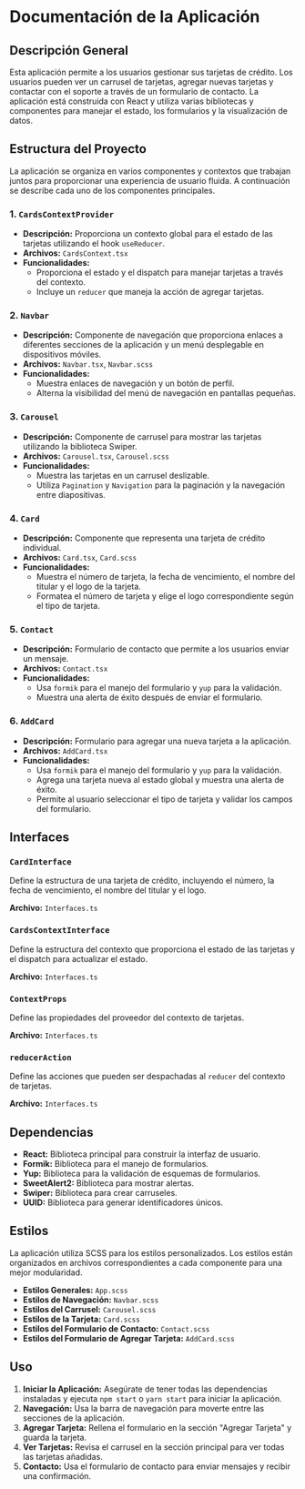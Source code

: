 # Documentación de la Aplicación

## Descripción General

Esta aplicación permite a los usuarios gestionar sus tarjetas de crédito. Los usuarios pueden ver un carrusel de tarjetas, agregar nuevas tarjetas y contactar con el soporte a través de un formulario de contacto. La aplicación está construida con React y utiliza varias bibliotecas y componentes para manejar el estado, los formularios y la visualización de datos.

## Estructura del Proyecto

La aplicación se organiza en varios componentes y contextos que trabajan juntos para proporcionar una experiencia de usuario fluida. A continuación se describe cada uno de los componentes principales.

### 1. `CardsContextProvider`

- **Descripción:** Proporciona un contexto global para el estado de las tarjetas utilizando el hook `useReducer`.
- **Archivos:** `CardsContext.tsx`
- **Funcionalidades:**
  - Proporciona el estado y el dispatch para manejar tarjetas a través del contexto.
  - Incluye un `reducer` que maneja la acción de agregar tarjetas.

### 2. `Navbar`

- **Descripción:** Componente de navegación que proporciona enlaces a diferentes secciones de la aplicación y un menú desplegable en dispositivos móviles.
- **Archivos:** `Navbar.tsx`, `Navbar.scss`
- **Funcionalidades:**
  - Muestra enlaces de navegación y un botón de perfil.
  - Alterna la visibilidad del menú de navegación en pantallas pequeñas.

### 3. `Carousel`

- **Descripción:** Componente de carrusel para mostrar las tarjetas utilizando la biblioteca Swiper.
- **Archivos:** `Carousel.tsx`, `Carousel.scss`
- **Funcionalidades:**
  - Muestra las tarjetas en un carrusel deslizable.
  - Utiliza `Pagination` y `Navigation` para la paginación y la navegación entre diapositivas.

### 4. `Card`

- **Descripción:** Componente que representa una tarjeta de crédito individual.
- **Archivos:** `Card.tsx`, `Card.scss`
- **Funcionalidades:**
  - Muestra el número de tarjeta, la fecha de vencimiento, el nombre del titular y el logo de la tarjeta.
  - Formatea el número de tarjeta y elige el logo correspondiente según el tipo de tarjeta.

### 5. `Contact`

- **Descripción:** Formulario de contacto que permite a los usuarios enviar un mensaje.
- **Archivos:** `Contact.tsx`
- **Funcionalidades:**
  - Usa `formik` para el manejo del formulario y `yup` para la validación.
  - Muestra una alerta de éxito después de enviar el formulario.

### 6. `AddCard`

- **Descripción:** Formulario para agregar una nueva tarjeta a la aplicación.
- **Archivos:** `AddCard.tsx`
- **Funcionalidades:**
  - Usa `formik` para el manejo del formulario y `yup` para la validación.
  - Agrega una tarjeta nueva al estado global y muestra una alerta de éxito.
  - Permite al usuario seleccionar el tipo de tarjeta y validar los campos del formulario.

## Interfaces

### `CardInterface`

Define la estructura de una tarjeta de crédito, incluyendo el número, la fecha de vencimiento, el nombre del titular y el logo.

**Archivo:** `Interfaces.ts`

### `CardsContextInterface`

Define la estructura del contexto que proporciona el estado de las tarjetas y el dispatch para actualizar el estado.

**Archivo:** `Interfaces.ts`

### `ContextProps`

Define las propiedades del proveedor del contexto de tarjetas.

**Archivo:** `Interfaces.ts`

### `reducerAction`

Define las acciones que pueden ser despachadas al `reducer` del contexto de tarjetas.

**Archivo:** `Interfaces.ts`

## Dependencias

- **React:** Biblioteca principal para construir la interfaz de usuario.
- **Formik:** Biblioteca para el manejo de formularios.
- **Yup:** Biblioteca para la validación de esquemas de formularios.
- **SweetAlert2:** Biblioteca para mostrar alertas.
- **Swiper:** Biblioteca para crear carruseles.
- **UUID:** Biblioteca para generar identificadores únicos.

## Estilos

La aplicación utiliza SCSS para los estilos personalizados. Los estilos están organizados en archivos correspondientes a cada componente para una mejor modularidad.

- **Estilos Generales:** `App.scss`
- **Estilos de Navegación:** `Navbar.scss`
- **Estilos del Carrusel:** `Carousel.scss`
- **Estilos de la Tarjeta:** `Card.scss`
- **Estilos del Formulario de Contacto:** `Contact.scss`
- **Estilos del Formulario de Agregar Tarjeta:** `AddCard.scss`

## Uso

1. **Iniciar la Aplicación:** Asegúrate de tener todas las dependencias instaladas y ejecuta `npm start` o `yarn start` para iniciar la aplicación.
2. **Navegación:** Usa la barra de navegación para moverte entre las secciones de la aplicación.
3. **Agregar Tarjeta:** Rellena el formulario en la sección "Agregar Tarjeta" y guarda la tarjeta.
4. **Ver Tarjetas:** Revisa el carrusel en la sección principal para ver todas las tarjetas añadidas.
5. **Contacto:** Usa el formulario de contacto para enviar mensajes y recibir una confirmación.

